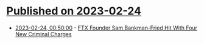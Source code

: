 # [Published on 2023-02-24](index.md)

* [2023-02-24, 00:50:00](https://yro.slashdot.org/story/23/02/23/2327208/ftx-founder-sam-bankman-fried-hit-with-four-new-criminal-charges?utm_source=rss1.0mainlinkanon&utm_medium=feed) - [FTX Founder Sam Bankman-Fried Hit With Four New Criminal Charges](https://yro.slashdot.org/story/23/02/23/2327208/ftx-founder-sam-bankman-fried-hit-with-four-new-criminal-charges?utm_source=rss1.0mainlinkanon&utm_medium=feed)
